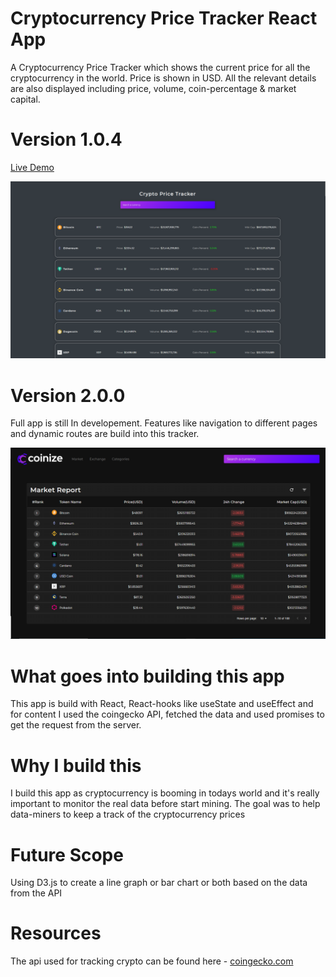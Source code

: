 # Cryptocurrency Price Tracker React App

A Cryptocurrency Price Tracker which shows the current price for all the cryptocurrency in the world. Price is shown in USD. All the relevant details are also displayed including price, volume, coin-percentage & market capital.

# Version 1.0.4
[Live Demo](https://frosty-lichterman-0c0a0e.netlify.app/)

<img src="./Screenshot (20).png" alt="the screenshot of the app large screen"/>

# Version 2.0.0
Full app is still In developement. Features like navigation to different pages and dynamic routes are build into this tracker. 

<img src="./Coinize2.0.png" alt="the screenshot of the app large screen"/>

# What goes into building this app
This app is build with React, React-hooks like useState and useEffect and for content I used the coingecko API, fetched the data and used promises to get the request from the server. 

# Why I build this
I build this app as cryptocurrency is booming in todays world and it's really important to monitor the real data before start mining. The goal was to help data-miners to keep a track of the cryptocurrency prices

# Future Scope
Using D3.js to create a line graph or bar chart or both based on the data from the API

# Resources
The api used for tracking crypto can be found here - [coingecko.com](https://coingecko.com/)
